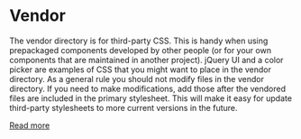 # Vendor

The vendor directory is for third-party CSS. 
This is handy when using prepackaged components developed by other people (or for your own components that are maintained in another project). 
jQuery UI and a color picker are examples of CSS that you might want to place in the vendor directory. 
As a general rule you should not modify files in the vendor directory. 
If you need to make modifications, add those after the vendored files are included in the primary stylesheet. 
This will make it easy for update third-party stylesheets to more current versions in the future.

[Read more](http://thesassway.com/beginner/how-to-structure-a-sass-project)
